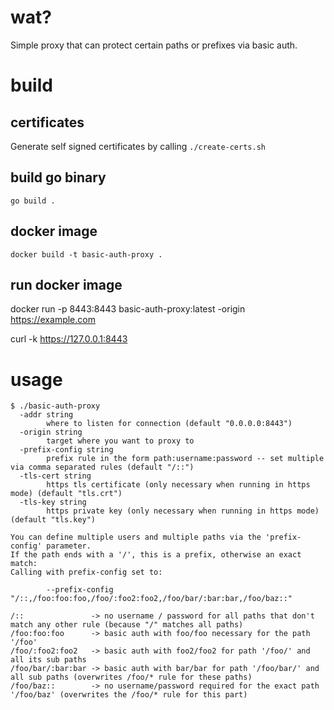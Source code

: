 # wat?

Simple proxy that can protect certain paths or prefixes via basic auth.

# build

## certificates
Generate self signed certificates by calling `./create-certs.sh`

## build go binary

    go build .

## docker image

    docker build -t basic-auth-proxy .

## run docker image

   docker run -p 8443:8443 basic-auth-proxy:latest -origin https://example.com

   curl -k https://127.0.0.1:8443

# usage

    $ ./basic-auth-proxy
      -addr string
            where to listen for connection (default "0.0.0.0:8443")
      -origin string
            target where you want to proxy to
      -prefix-config string
            prefix rule in the form path:username:password -- set multiple via comma separated rules (default "/::")
      -tls-cert string
            https tls certificate (only necessary when running in https mode) (default "tls.crt")
      -tls-key string
            https private key (only necessary when running in https mode) (default "tls.key")
    
    You can define multiple users and multiple paths via the 'prefix-config' parameter.
    If the path ends with a '/', this is a prefix, otherwise an exact match:
    Calling with prefix-config set to:
    
            --prefix-config "/::,/foo:foo:foo,/foo/:foo2:foo2,/foo/bar/:bar:bar,/foo/baz::"
    
    /::               -> no username / password for all paths that don't match any other rule (because "/" matches all paths)
    /foo:foo:foo      -> basic auth with foo/foo necessary for the path '/foo'
    /foo/:foo2:foo2   -> basic auth with foo2/foo2 for path '/foo/' and all its sub paths
    /foo/bar/:bar:bar -> basic auth with bar/bar for path '/foo/bar/' and all sub paths (overwrites /foo/* rule for these paths)
    /foo/baz::        -> no username/password required for the exact path '/foo/baz' (overwrites the /foo/* rule for this part)


